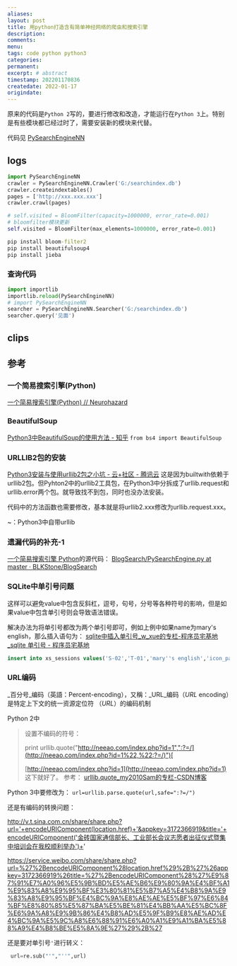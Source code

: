 ```yaml
---
aliases:
layout: post
title: 用python打造含有简单神经网络的爬虫和搜索引擎
description:
comments:
menu:
tags: code python python3
categories:
permanent: 
excerpt: # abstract
timestamp: 202201170836
createdate: 2022-01-17
origindate: 
---
```


原来的代码是`Python 2`写的，要进行修改和改造，才能运行在`Python 3`上。特别是有些模块都已经过时了，需要安装新的模块来代替。

代码见 [PySearchEngineNN](PySearchEngineNN.py)


## logs

```python
import PySearchEngineNN
crawler = PySearchEngineNN.Crawler('G:/searchindex.db')
crawler.createindextables()
pages = ['http://xxx.xxx.xxx']
crawler.crawl(pages)
```

```python
# self.visited = BloomFilter(capacity=1000000, error_rate=0.001)
# bloomfilter模块更新
self.visited = BloomFilter(max_elements=1000000, error_rate=0.001)
```

```cmd
pip install bloom-filter2
pip install beautifulsoup4
pip install jieba
```

### 查询代码


```python
import importlib
importlib.reload(PySearchEngineNN)
# import PySearchEngineNN
searcher = PySearchEngineNN.Searcher('G:/searchindex.db')
searcher.query('见面')
```

## clips


## 参考
###  一个简易搜索引擎(Python) 
[一个简易搜索引擎(Python) // Neurohazard](http://blkstone.github.io/2015/12/06/PySearchEngine/)

### BeautifulSoup
[Python3中BeautifulSoup的使用方法 - 知乎](https://zhuanlan.zhihu.com/p/28759710)
`from bs4 import BeautifulSoup`

### URLLIB2包的安装
[Python3安装与使用urllib2包之小坑 - 云+社区 - 腾讯云](https://cloud.tencent.com/developer/article/1469188)
这是因为builtwith依赖于urllib2包。但Pyhton2中的urllib2工具包，在Python3中分拆成了urllib.request和urllib.error两个包。就导致找不到包，同时也没办法安装。

代码中的方法函数也需要修改，基本就是将urllib2.xxx修改为urllib.request.xxx。

~：Python3中自带urllib

### 遗漏代码的补充-1
[一个简易搜索引擎 Python](#一个简易搜索引擎%20Python)的源代码：
[BlogSearch/PySearchEngine.py at master · BLKStone/BlogSearch](https://github.com/BLKStone/BlogSearch/blob/master/PySearchEngine.py)

### SQLite中单引号问题

这样可以避免value中包含反斜杠，逗号，句号，分号等各种符号的影响，但是如果value中包含单引号则会导致语法错误。

解决办法为将单引号都改为两个单引号即可，例如上例中如果name为mary's english，那么插入语句为：
[sqlite中插入单引号_w_xue的专栏-程序员宅基地_sqlite 单引号 - 程序员宅基地](https://www.cxyzjd.com/article/w_xue/18305753)
```sql
insert into xs_sessions values('S-02','T-01','mary''s english','icon_path_name','create_date_time','modify_date_time');
```

### URL编码
_百分号_编码（英語：Percent-encoding），又稱：_URL_编码（_URL_ encoding）是特定上下文的统一资源定位符 （_URL_）的编码机制

Python 2中
> 设置不编码的符号：
> 
>print urllib.quote("[http://neeao.com/index.php?id=1",":?=/](http://neeao.com/index.php?id=1%22,%22:?=/)")[  
> ](http://neeao.com/index.php?id=1)
> 
> [http://neeao.com/index.php?id=1](http://neeao.com/index.php?id=1) 这下就好了。
参考：
[urllib.quote_my2010Sam的专栏-CSDN博客](https://blog.csdn.net/my2010Sam/article/details/9262141)


Python 3中要修改为：
 `url=urllib.parse.quote(url,safe=":?=/")`

还是有编码的转换问题： 

http://v.t.sina.com.cn/share/share.php?url='+encodeURIComponent(location.href)+'&appkey=3172366919&title='+encodeURIComponent('金砖国家通信部长、工业部长会议志愿者出征仪式暨集中培训会在我校顺利举办')+'

https://service.weibo.com/share/share.php?url=%27%2BencodeURIComponent%28location.href%29%2B%27%26appkey=3172366919%26title=%27%2BencodeURIComponent%28%27%E9%87%91%E7%A0%96%E5%9B%BD%E5%AE%B6%E9%80%9A%E4%BF%A1%E9%83%A8%E9%95%BF%E3%80%81%E5%B7%A5%E4%B8%9A%E9%83%A8%E9%95%BF%E4%BC%9A%E8%AE%AE%E5%BF%97%E6%84%BF%E8%80%85%E5%87%BA%E5%BE%81%E4%BB%AA%E5%BC%8F%E6%9A%A8%E9%9B%86%E4%B8%AD%E5%9F%B9%E8%AE%AD%E4%BC%9A%E5%9C%A8%E6%88%91%E6%A0%A1%E9%A1%BA%E5%88%A9%E4%B8%BE%E5%8A%9E%27%29%2B%27

还是要对单引号`'`进行转义：


```python
 url=re.sub("'","''",url)

```


